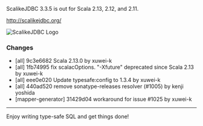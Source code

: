 ScalikeJDBC 3.3.5 is out for Scala 2.13, 2.12, and 2.11.

http://scalikejdbc.org/

![ScalikeJDBC Logo](http://scalikejdbc.org/images/logo.png)

### Changes

- [all] 9c3e6682 Scala 2.13.0 by xuwei-k
- [all] 1fb74995 fix scalacOptions. "-Xfuture" deprecated since Scala 2.13 by xuwei-k
- [all] eee0e020 Update typesafe:config to 1.3.4 by xuwei-k
- [all] 440ad520 remove sonatype-releases resolver (#1005) by kenji yoshida
- [mapper-generator] 31429d04 workaround for issue #1025 by xuwei-k

---

Enjoy writing type-safe SQL and get things done!

